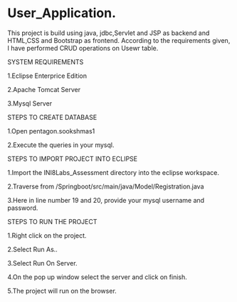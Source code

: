 # User_Application. 
This project is build using java, jdbc,Servlet and JSP as backend and HTML,CSS and Bootstrap as frontend. According to the requirements given, I have performed CRUD operations on Usewr table.


SYSTEM REQUIREMENTS


1.Eclipse Enterprice Edition

2.Apache Tomcat Server

3.Mysql Server


STEPS TO CREATE DATABASE


1.Open pentagon.sookshmas1

2.Execute the queries in your mysql.


STEPS TO IMPORT PROJECT INTO ECLIPSE


1.Import the INI8Labs_Assessment directory into the eclipse workspace.

2.Traverse from /Springboot/src/main/java/Model/Registration.java

3.Here in line number 19 and 20, provide your mysql username and password.

STEPS TO RUN THE PROJECT

1.Right click on the project.

2.Select Run As..

3.Select Run On Server.

4.On the pop up window select the server and click on finish.

5.The project will run on the browser.
